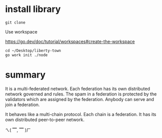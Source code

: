 # install library

```
git clone
```


Use workspace

https://go.dev/doc/tutorial/workspaces#create-the-workspace

```
cd ~/Desktop/liberty-town
go work init ./node
```

# summary

It is a multi-federated network. Each federation has its own distributed network governed and rules. The spam in a federation is
protected by the validators which are assigned by the federation. Anybody can serve and join a federation.

It behaves like a multi-chain protocol. Each chain is a federation. It has its own distributed peer-to-peer network.

ㄟ( ▔, ▔ )ㄏ
